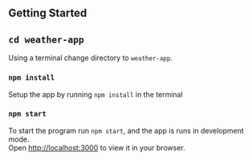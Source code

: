 ## Getting Started

## `cd weather-app`
Using a terminal change directory to `weather-app`.

### `npm install`
Setup the app by running `npm install` in the terminal

### `npm start`
To start the program run `npm start`, and the app is runs in development mode.\
Open [http://localhost:3000](http://localhost:3000) to view it in your browser.
